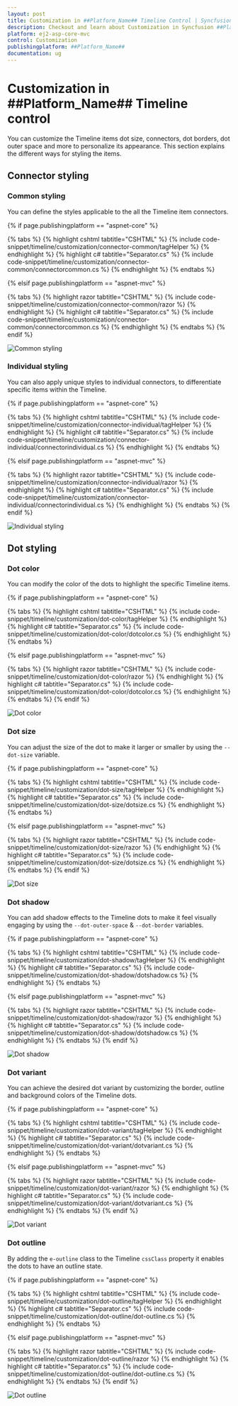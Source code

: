 ```yaml
---
layout: post
title: Customization in ##Platform_Name## Timeline Control | Syncfusion
description: Checkout and learn about Customization in Syncfusion ##Platform_Name## Timeline control of Syncfusion Essential JS 2 and more.
platform: ej2-asp-core-mvc
control: Customization
publishingplatform: ##Platform_Name##
documentation: ug
---
```


# Customization in ##Platform_Name## Timeline control

You can customize the Timeline items dot size, connectors, dot borders, dot outer space and more to personalize its appearance. This section explains the different ways for styling the items.

## Connector styling

### Common styling

You can define the styles applicable to the all the Timeline item connectors.

{% if page.publishingplatform == "aspnet-core" %}

{% tabs %}
{% highlight cshtml tabtitle="CSHTML" %}
{% include code-snippet/timeline/customization/connector-common/tagHelper %}
{% endhighlight %}
{% highlight c# tabtitle="Separator.cs" %}
{% include code-snippet/timeline/customization/connector-common/connectorcommon.cs %}
{% endhighlight %}
{% endtabs %}

{% elsif page.publishingplatform == "aspnet-mvc" %}

{% tabs %}
{% highlight razor tabtitle="CSHTML" %}
{% include code-snippet/timeline/customization/connector-common/razor %}
{% endhighlight %}
{% highlight c# tabtitle="Separator.cs" %}
{% include code-snippet/timeline/customization/connector-common/connectorcommon.cs %}
{% endhighlight %}
{% endtabs %}
{% endif %}

![Common styling](images/connector-common.gif)

### Individual styling

You can also apply unique styles to individual connectors, to differentiate specific items within the Timeline.

{% if page.publishingplatform == "aspnet-core" %}

{% tabs %}
{% highlight cshtml tabtitle="CSHTML" %}
{% include code-snippet/timeline/customization/connector-individual/tagHelper %}
{% endhighlight %}
{% highlight c# tabtitle="Separator.cs" %}
{% include code-snippet/timeline/customization/connector-individual/connectorindividual.cs %}
{% endhighlight %}
{% endtabs %}

{% elsif page.publishingplatform == "aspnet-mvc" %}

{% tabs %}
{% highlight razor tabtitle="CSHTML" %}
{% include code-snippet/timeline/customization/connector-individual/razor %}
{% endhighlight %}
{% highlight c# tabtitle="Separator.cs" %}
{% include code-snippet/timeline/customization/connector-individual/connectorindividual.cs %}
{% endhighlight %}
{% endtabs %}
{% endif %}

![Individual styling](images/connector-individual.gif)

## Dot styling

### Dot color

You can modify the color of the dots to highlight the specific Timeline items.

{% if page.publishingplatform == "aspnet-core" %}

{% tabs %}
{% highlight cshtml tabtitle="CSHTML" %}
{% include code-snippet/timeline/customization/dot-color/tagHelper %}
{% endhighlight %}
{% highlight c# tabtitle="Separator.cs" %}
{% include code-snippet/timeline/customization/dot-color/dotcolor.cs %}
{% endhighlight %}
{% endtabs %}

{% elsif page.publishingplatform == "aspnet-mvc" %}

{% tabs %}
{% highlight razor tabtitle="CSHTML" %}
{% include code-snippet/timeline/customization/dot-color/razor %}
{% endhighlight %}
{% highlight c# tabtitle="Separator.cs" %}
{% include code-snippet/timeline/customization/dot-color/dotcolor.cs %}
{% endhighlight %}
{% endtabs %}
{% endif %}

![Dot color](images/dot-color.png)

### Dot size

You can adjust the size of the dot to make it larger or smaller by using the `--dot-size` variable.

{% if page.publishingplatform == "aspnet-core" %}

{% tabs %}
{% highlight cshtml tabtitle="CSHTML" %}
{% include code-snippet/timeline/customization/dot-size/tagHelper %}
{% endhighlight %}
{% highlight c# tabtitle="Separator.cs" %}
{% include code-snippet/timeline/customization/dot-size/dotsize.cs %}
{% endhighlight %}
{% endtabs %}

{% elsif page.publishingplatform == "aspnet-mvc" %}

{% tabs %}
{% highlight razor tabtitle="CSHTML" %}
{% include code-snippet/timeline/customization/dot-size/razor %}
{% endhighlight %}
{% highlight c# tabtitle="Separator.cs" %}
{% include code-snippet/timeline/customization/dot-size/dotsize.cs %}
{% endhighlight %}
{% endtabs %}
{% endif %}

![Dot size](images/dot-size.png)

### Dot shadow

You can add shadow effects to the Timeline dots to make it feel visually engaging by using the `--dot-outer-space` & `--dot-border` variables.

{% if page.publishingplatform == "aspnet-core" %}

{% tabs %}
{% highlight cshtml tabtitle="CSHTML" %}
{% include code-snippet/timeline/customization/dot-shadow/tagHelper %}
{% endhighlight %}
{% highlight c# tabtitle="Separator.cs" %}
{% include code-snippet/timeline/customization/dot-shadow/dotshadow.cs %}
{% endhighlight %}
{% endtabs %}

{% elsif page.publishingplatform == "aspnet-mvc" %}

{% tabs %}
{% highlight razor tabtitle="CSHTML" %}
{% include code-snippet/timeline/customization/dot-shadow/razor %}
{% endhighlight %}
{% highlight c# tabtitle="Separator.cs" %}
{% include code-snippet/timeline/customization/dot-shadow/dotshadow.cs %}
{% endhighlight %}
{% endtabs %}
{% endif %}

![Dot shadow](images/dot-shadow.png)

### Dot variant

You can achieve the desired dot variant by customizing the border, outline and background colors of the Timeline dots.

{% if page.publishingplatform == "aspnet-core" %}

{% tabs %}
{% highlight cshtml tabtitle="CSHTML" %}
{% include code-snippet/timeline/customization/dot-variant/tagHelper %}
{% endhighlight %}
{% highlight c# tabtitle="Separator.cs" %}
{% include code-snippet/timeline/customization/dot-variant/dotvariant.cs %}
{% endhighlight %}
{% endtabs %}

{% elsif page.publishingplatform == "aspnet-mvc" %}

{% tabs %}
{% highlight razor tabtitle="CSHTML" %}
{% include code-snippet/timeline/customization/dot-variant/razor %}
{% endhighlight %}
{% highlight c# tabtitle="Separator.cs" %}
{% include code-snippet/timeline/customization/dot-variant/dotvariant.cs %}
{% endhighlight %}
{% endtabs %}
{% endif %}

![Dot variant](images/dot-variant.png)

### Dot outline

By adding the `e-outline` class to the Timeline `cssClass` property it enables the dots to have an outline state.

{% if page.publishingplatform == "aspnet-core" %}

{% tabs %}
{% highlight cshtml tabtitle="CSHTML" %}
{% include code-snippet/timeline/customization/dot-outline/tagHelper %}
{% endhighlight %}
{% highlight c# tabtitle="Separator.cs" %}
{% include code-snippet/timeline/customization/dot-outline/dot-outline.cs %}
{% endhighlight %}
{% endtabs %}

{% elsif page.publishingplatform == "aspnet-mvc" %}

{% tabs %}
{% highlight razor tabtitle="CSHTML" %}
{% include code-snippet/timeline/customization/dot-outline/razor %}
{% endhighlight %}
{% highlight c# tabtitle="Separator.cs" %}
{% include code-snippet/timeline/customization/dot-outline/dot-outline.cs %}
{% endhighlight %}
{% endtabs %}
{% endif %}

![Dot outline](images/dot-outline.png)
